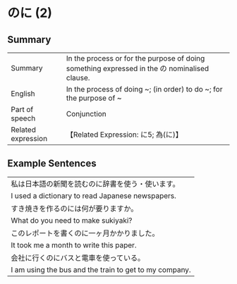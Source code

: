 # のに (2)

## Summary

<table><tr>   <td>Summary</td>   <td>In the process or for the purpose of doing something expressed in the の nominalised clause.</td></tr><tr>   <td>English</td>   <td>In the process of doing ~; (in order) to do ~; for the purpose of ~</td></tr><tr>   <td>Part of speech</td>   <td>Conjunction</td></tr><tr>   <td>Related expression</td>   <td>【Related Expression: に5; 為(に)】</td></tr></table>

## Example Sentences

<table><tr><td>私は日本語の新聞を読むのに辞書を使う・使います。</td></tr><tr><td>I used a dictionary to read Japanese newspapers.</td></tr><tr><td>すき焼きを作るのには何が要りますか。</td></tr><tr><td>What do you need to make sukiyaki?</td></tr><tr><td>このレポートを書くのに一ヶ月かかりました。</td></tr><tr><td>It took me a month to write this paper.</td></tr><tr><td>会社に行くのにバスと電車を使っている。</td></tr><tr><td>I am using the bus and the train to get to my company.</td></tr></table>


